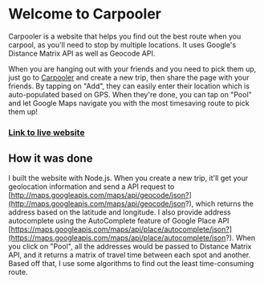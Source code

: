# Welcome to Carpooler

Carpooler is a website that helps you find out the best route when you carpool, as you'll need to stop by multiple locations. It uses Google's Distance Matrix API as well as Geocode API.

When you are hanging out with your friends and you need to pick them up, just go to [Carpooler](https:/carpoolerapp.herokuapp.com) and create a new trip, then share the page with your friends. By tapping on "Add", they can easily enter their location which is auto-populated based on GPS. When they're done, you can tap on "Pool" and let Google Maps navigate you with the most timesaving route to pick them up!

### [Link to live website](https://carpoolerapp.herokuapp.com/)

## How it was done

I built the website with Node.js. When you create a new trip, it'll get your geolocation information and send a API request to [http://maps.googleapis.com/maps/api/geocode/json?](http://maps.googleapis.com/maps/api/geocode/json?), which returns the address based on the latitude and longitude. I also provide address autocomplete using the AutoComplete feature of Google Place API [https://maps.googleapis.com/maps/api/place/autocomplete/json?](https://maps.googleapis.com/maps/api/place/autocomplete/json?). When you click on "Pool", all the addresses would be passed to Distance Matrix API, and it returns a matrix of travel time between each spot and another. Based off that, I use some algorithms to find out the least time-consuming route.
